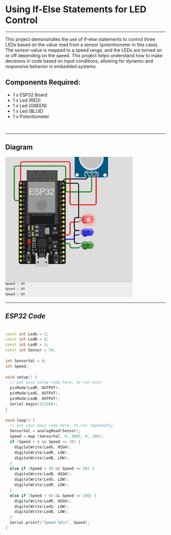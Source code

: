 # Using If-Else Statements for LED Control

<hr>

This project demonstrates the use of if-else statements to control three LEDs based on the value read from a sensor (potentiometer in this case). 
The sensor-value is mapped to a speed range, and the LEDs are turned on or off depending on the speed. 
This project helps understand how to make decisions in code based on input conditions, allowing for dynamic and responsive behavior in embedded systems.


## Components Required:

- 1 x ESP32 Board
- 1 x Led (RED)
- 1 x Led (GREEN)
- 1 x Led (BLUE)
- 1 x Potentiometer
  
<br>
<hr>

## Diagram

<img src="./Files/If-else_statements.jpg" width="400">

<hr>

## ***ESP32 Code***

```cpp

const int LedG = 2;
const int LedB = 0;
const int LedR = 4;
const int Sensor = 34;

int SensorVal = 0;
int Speed;

void setup() {
  // put your setup code here, to run once:
  pinMode(LedR, OUTPUT);
  pinMode(LedG, OUTPUT);
  pinMode(LedB, OUTPUT);
  Serial.begin(115200);
}

void loop() {
  // put your main code here, to run repeatedly:
  SensorVal = analogRead(Sensor);
  Speed = map (SensorVal, 0, 4095, 0, 100);
  if (Speed > 0 && Speed <= 30) {
    digitalWrite(LedG, HIGH);
    digitalWrite(LedR, LOW);
    digitalWrite(LedB, LOW);
  } 
  else if (Speed > 30 && Speed <= 60) {
    digitalWrite(LedB, HIGH);
    digitalWrite(LedG, LOW);
    digitalWrite(LedR, LOW);
  } 
  else if (Speed > 60 && Speed <= 100) {
    digitalWrite(LedR, HIGH);
    digitalWrite(LedG, LOW);
    digitalWrite(LedB, LOW);
  }
  Serial.printf("Speed %d\n", Speed);
}

```
